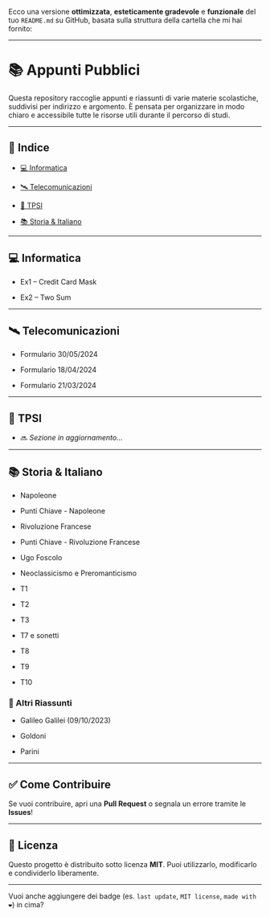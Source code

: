 Ecco una versione **ottimizzata**, **esteticamente gradevole** e **funzionale** del tuo `README.md` su GitHub, basata sulla struttura della cartella che mi hai fornito:

---

# 📚 Appunti Pubblici

Questa repository raccoglie appunti e riassunti di varie materie scolastiche, suddivisi per indirizzo e argomento. È pensata per organizzare in modo chiaro e accessibile tutte le risorse utili durante il percorso di studi.

---

## 📌 Indice

- [💻 Informatica](#-informatica)
    
- [🛰️ Telecomunicazioni](#-telecomunicazioni)
    
- [📘 TPSI](#-tpsi)
    
- [📚 Storia & Italiano](#-storia--italiano)
    

---

## 💻 Informatica

- Ex1 – Credit Card Mask
    
- Ex2 – Two Sum
    

---

## 🛰️ Telecomunicazioni

- Formulario 30/05/2024
    
- Formulario 18/04/2024
    
- Formulario 21/03/2024
    

---

## 📘 TPSI

- 🔜 _Sezione in aggiornamento…_
    

---

## 📚 Storia & Italiano

- Napoleone
    
- Punti Chiave - Napoleone
    
- Rivoluzione Francese
    
- Punti Chiave - Rivoluzione Francese
    

- Ugo Foscolo
    
- Neoclassicismo e Preromanticismo
    
- T1
    
- T2
    
- T3
    
- T7 e sonetti
    
- T8
    
- T9
    
- T10
    

### 📄 Altri Riassunti

- Galileo Galilei (09/10/2023)
    
- Goldoni
    
- Parini
    

---

## ✅ Come Contribuire

Se vuoi contribuire, apri una **Pull Request** o segnala un errore tramite le **Issues**!

---

## 📜 Licenza

Questo progetto è distribuito sotto licenza **MIT**. Puoi utilizzarlo, modificarlo e condividerlo liberamente.

---

Vuoi anche aggiungere dei badge (es. `last update`, `MIT license`, `made with ❤️`) in cima?